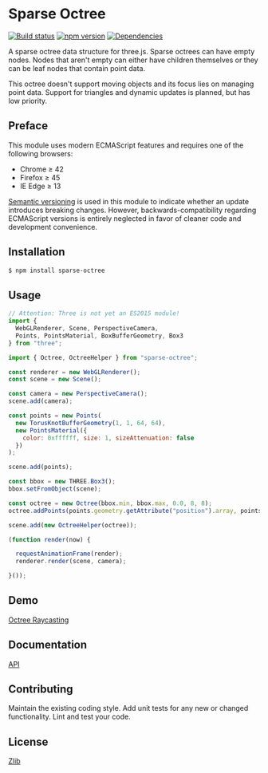 # Sparse Octree
[![Build status](https://travis-ci.org/vanruesc/sparse-octree.svg?branch=master)](https://travis-ci.org/vanruesc/sparse-octree) 
[![npm version](https://badge.fury.io/js/sparse-octree.svg)](http://badge.fury.io/js/sparse-octree) 
[![Dependencies](https://david-dm.org/vanruesc/sparse-octree.svg?branch=master)](https://david-dm.org/vanruesc/sparse-octree)

A sparse octree data structure for three.js. Sparse octrees can have empty nodes. 
Nodes that aren't empty can either have children themselves or they can be leaf nodes that contain point data. 

This octree doesn't support moving objects and its focus lies on managing point data. Support for triangles and 
dynamic updates is planned, but has low priority. 

## Preface

This module uses modern ECMAScript features and requires one of the following browsers:
 - Chrome ≥ 42
 - Firefox ≥ 45
 - IE Edge ≥ 13

[Semantic versioning](http://semver.org/) is used in this module to indicate whether an update 
introduces breaking changes. However, backwards-compatibility regarding ECMAScript versions is 
entirely neglected in favor of cleaner code and development convenience.


## Installation

```sh
$ npm install sparse-octree
``` 


## Usage

```javascript
// Attention: Three is not yet an ES2015 module!
import {
  WebGLRenderer, Scene, PerspectiveCamera,
  Points, PointsMaterial, BoxBufferGeometry, Box3
} from "three";

import { Octree, OctreeHelper } from "sparse-octree";

const renderer = new WebGLRenderer();
const scene = new Scene();

const camera = new PerspectiveCamera();
scene.add(camera);

const points = new Points(
  new TorusKnotBufferGeometry(1, 1, 64, 64),
  new PointsMaterial({
    color: 0xffffff, size: 1, sizeAttenuation: false
  })
);

scene.add(points);

const bbox = new THREE.Box3();
bbox.setFromObject(scene);

const octree = new Octree(bbox.min, bbox.max, 0.0, 8, 8);
octree.addPoints(points.geometry.getAttribute("position").array, points);

scene.add(new OctreeHelper(octree));

(function render(now) {

  requestAnimationFrame(render);
  renderer.render(scene, camera);

}());
```


## Demo
[Octree Raycasting](http://vanruesc.github.io/sparse-octree/public/index.html)


## Documentation
[API](http://vanruesc.github.io/sparse-octree/docs)


## Contributing
Maintain the existing coding style. Add unit tests for any new or changed functionality. Lint and test your code.


## License
[Zlib](https://github.com/vanruesc/sparse-octree/blob/master/LICENSE)  

